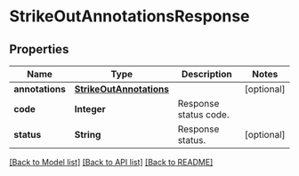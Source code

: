 
# StrikeOutAnnotationsResponse


## Properties
Name | Type | Description | Notes
------------ | ------------- | ------------- | -------------
**annotations** | [**StrikeOutAnnotations**](StrikeOutAnnotations.md) |  | [optional]
**code** | **Integer** | Response status code. | 
**status** | **String** | Response status. | [optional]


[[Back to Model list]](../../README.md#documentation-for-models) [[Back to API list]](../../README.md#documentation-for-api-endpoints) [[Back to README]](../../README.md)


